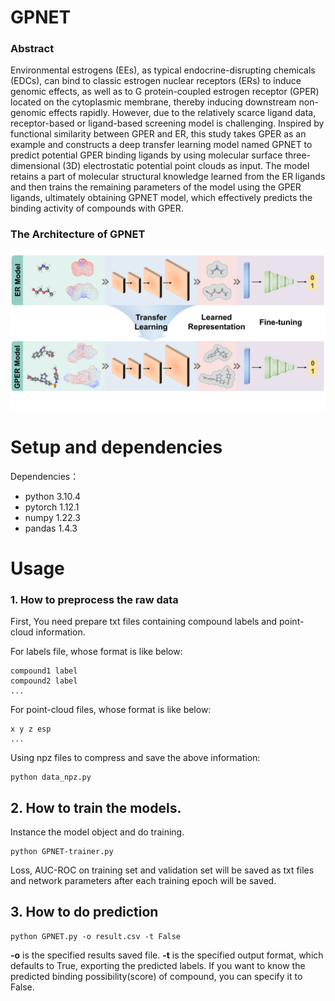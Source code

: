 # GPNET

### Abstract

Environmental estrogens (EEs), as typical endocrine-disrupting chemicals (EDCs), can bind to classic estrogen nuclear receptors (ERs) to induce genomic effects, as well as to G protein-coupled estrogen receptor (GPER) located on the cytoplasmic membrane, thereby inducing downstream non-genomic effects rapidly. However, due to the relatively scarce ligand data, receptor-based or ligand-based screening model is challenging. Inspired by functional similarity between GPER and ER, this study takes GPER as an example and constructs a deep transfer learning model named GPNET to predict potential GPER binding ligands by using molecular surface three-dimensional (3D) electrostatic potential point clouds as input. The model retains a part of molecular structural knowledge learned from the ER ligands and then trains the remaining parameters of the model using the GPER ligands, ultimately obtaining GPNET model, which effectively predicts the binding activity of compounds with GPER.

### The Architecture of GPNET

![GPNET](Architecture.png)

# Setup and dependencies

Dependencies：

- python 3.10.4
- pytorch 1.12.1
- numpy 1.22.3
- pandas 1.4.3

# Usage

### 1. How to preprocess the raw data
First, You need prepare txt files containing compound labels and point-cloud information.

For labels file, whose format is like below:
```
compound1 label
compound2 label
...
```

For point-cloud files, whose format is like below:
```
x y z esp
...
```

Using npz files to compress and save the above information:
```
python data_npz.py 
```

## 2. How to train the models. 
Instance the model object and do training.
```
python GPNET-trainer.py 
```
Loss, AUC-ROC on training set and validation set will be saved as txt files and network parameters after each training epoch will be saved.

## 3. How to do prediction
```
python GPNET.py -o result.csv -t False
```
**-o** is the specified results saved file.
**-t** is the specified output format, which defaults to True, exporting the predicted labels. 
If you want to know the predicted binding possibility(score) of compound, you can specify it to False.

